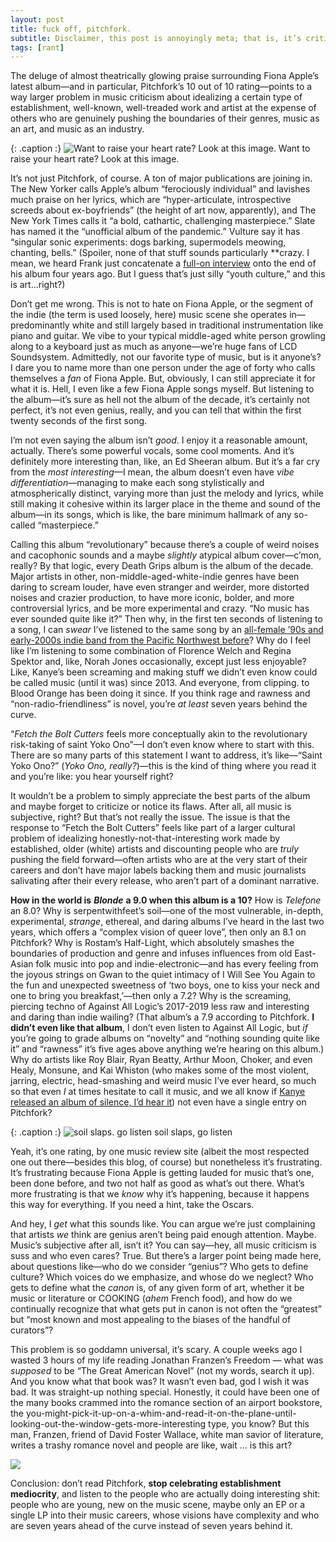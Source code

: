 ```yaml
---
layout: post
title: fuck off, pitchfork. 
subtitle: Disclaimer, this post is annoyingly meta; that is, it’s criticism of music criticism. Yes, we’re that invested.
tags: [rant]
---
```


The deluge of almost theatrically glowing praise surrounding Fiona Apple’s latest album—and in particular, Pitchfork’s 10 out of 10 rating—points to a way larger problem in music criticism about idealizing a certain type of establishment, well-known, well-treaded work and artist at the expense of others who are genuinely pushing the boundaries of their genres, music as an art, and music as an industry. 

{: .caption :}
![Want to raise your heart rate? Look at this image.](https://paper-attachments.dropbox.com/s_89A64EB5F326771834D6E6581FF0A9D717136A8A09717E6F4DB6026B1CA9C7B0_1587277303885_image.png) Want to raise your heart rate? Look at this image.

It’s not just Pitchfork, of course. A ton of major publications are joining in. The New Yorker calls Apple’s album “ferociously individual” and lavishes much praise on her lyrics, which are “hyper-articulate, introspective screeds about ex-boyfriends” (the height of art now, apparently), and The New York Times calls it “a bold, cathartic, challenging masterpiece.” Slate has named it the “unofficial album of the pandemic.” Vulture say it has “singular sonic experiments: dogs barking, supermodels meowing, chanting, bells.” (Spoiler, none of that stuff sounds particularly **crazy. I mean, we heard Frank just concatenate a [full-on interview](https://open.spotify.com/track/5k8LB57xOq8UUNVaKWSqrf) onto the end of his album four years ago. But I guess that’s just silly “youth culture,” and this is art…right?)

Don’t get me wrong. This is not to hate on Fiona Apple, or the segment of the indie (the term is used loosely, here) music scene she operates in—predominantly white and still largely based in traditional instrumentation like piano and guitar. We vibe to your typical middle-aged white person growling along to a keyboard just as much as anyone—we’re huge fans of LCD Soundsystem. Admittedly, not our favorite type of music, but is it anyone’s? I dare you to name more than one person under the age of forty who calls themselves a *fan* of Fiona Apple. But, obviously, I can still appreciate it for what it is. Hell, I even like a few Fiona Apple songs myself. But listening to the album—it’s sure as hell not the album of the decade,  it’s certainly not perfect, it’s not even genius, really, and you can tell that within the first twenty seconds of the first song. 

I’m not even saying the album isn’t *good*. I enjoy it a reasonable amount, actually. There’s some powerful vocals, some cool moments. And it’s definitely more interesting than, like, an Ed Sheeran album. But it’s a far cry from the *most interesting*—I mean, the album doesn’t even have *vibe differentiation*—managing to make each song stylistically and atmospherically distinct, varying more than just the melody and lyrics, while still making it cohesive within its larger place in the theme and sound of the album—in its songs, which is like, the bare minimum hallmark of any so-called “masterpiece.” 

Calling this album “revolutionary” because there’s a couple of weird noises and cacophonic sounds and a maybe *slightly* atypical album cover—c’mon, really? By that logic, every Death Grips album is the album of the decade. Major artists in other, non-middle-aged-white-indie genres have been daring to scream louder, have even stranger and weirder, more distorted noises and crazier production, to have more iconic, bolder, and more controversial lyrics, and be more experimental and crazy. “No music has ever sounded quite like it?” Then why, in the first ten seconds of listening to a song, I can *swear* I’ve listened to the same song by an [all-female ’90s and early-2000s indie band from the Pacific Northwest before](https://open.spotify.com/artist/4wLIbcoqmqI4WZHDiBxeCB)? Why do I feel like I’m listening to some combination of Florence Welch and Regina Spektor and, like, Norah Jones occasionally, except just less enjoyable? Like, Kanye’s been screaming and making stuff we didn’t even know could be called music (until it was) since 2013. And everyone, from clipping. to Blood Orange has been doing it since. If you think rage and rawness and “non-radio-friendliness” is novel, you’re *at least* seven years behind the curve. 

“*Fetch the Bolt Cutters* feels more conceptually akin to the revolutionary risk-taking of saint Yoko Ono”—I don’t even know where to start with this. There are so many parts of this statement I want to address, it’s like—“Saint Yoko Ono?” (*Yoko Ono, really?*)—this is the kind of thing where you read it and you’re like: you hear yourself right? 

It wouldn’t be a problem to simply appreciate the best parts of the album and maybe forget to criticize or notice its flaws. After all, all music is subjective, right? But that’s not really the issue. The issue is that the response to “Fetch the Bolt Cutters” feels like part of a larger cultural problem of idealizing honestly-not-that-interesting work made by established, older (white) artists and discounting people who are *truly* pushing the field forward—often artists who are at the very start of their careers and don’t have major labels backing them and music journalists salivating after their every release, who aren’t part of a dominant narrative. 

**How in the world is** ***Blonde*** **a 9.0 when this album is a 10?** How is *Telefone* an 8.0? Why is serpentwithfeet’s soil—one of the most vulnerable, in-depth, experimental, *strange*, ethereal, and daring albums I’ve heard in the last two years, which offers a “complex vision of queer love”, then only an 8.1 on Pitchfork? Why is Rostam’s Half-Light, which absolutely smashes the boundaries of production and genre and infuses influences from old East-Asian folk music into pop and indie-electronic—and has every feeling from the joyous strings on Gwan to the quiet intimacy of I Will See You Again to the fun and unexpected sweetness of ‘two boys, one to kiss your neck and one to bring you breakfast,’—then only a 7.2? Why is the screaming, piercing techno of Against All Logic’s 2017-2019 less raw and interesting and daring than indie wailing? (That album’s a 7.9 according to Pitchfork. **I didn’t even like that album**, I don’t even listen to Against All Logic, but *if* you’re going to grade albums on “novelty” and “nothing sounding quite like it” and “rawness” it’s five ages above anything we’re hearing on this album.) Why do artists like Roy Blair, Ryan Beatty, Arthur Moon, Choker, and even Healy, Monsune, and Kai Whiston (who makes some of the most violent, jarring, electric, head-smashing and weird music I’ve ever heard, so much so that even *I* at times hesitate to call it music, and we all know if [Kanye released an album of silence, I’d hear it](https://pics.me.me/chocolate-bar-percxcet-one-day-kanye-will-release-an-empty-28381768.png)) not even have a single entry on Pitchfork? 

{: .caption :}
![soil slaps. go listen](https://f4.bcbits.com/img/a3702743229_10.jpg) soil slaps, go listen

Yeah, it’s one rating, by one music review site (albeit the most respected one out there—besides this blog, of course) but nonetheless it’s frustrating. It’s frustrating because Fiona Apple is getting lauded for music that’s one, been done before, and two not half as good as what’s out there. What’s more frustrating is that we *know* why it’s happening, because it happens this way for everything. If you need a hint, take the Oscars.

And hey, I *get* what this sounds like. You can argue we’re just complaining that artists *we* think are genius aren’t being paid enough attention. Maybe. Music’s subjective after all, isn’t it? You can say—hey, all music criticism is suss and who even cares? True. But there’s a larger point being made here, about questions like—who do we consider “genius”? Who gets to define culture? Which voices do we emphasize, and whose do we neglect? Who gets to define what the *canon* is, of any given form of art, whether it be music or literature or COOKING (*ahem* French food), and how do we continually recognize that what gets put in canon is not often the “greatest” but “most known and most appealing to the biases of the handful of curators”?

This problem is so goddamn universal, it’s scary. A couple weeks ago I wasted 3 hours of my life reading Jonathan Franzen’s Freedom — what was *supposed* to be “The Great American Novel” (not my words, search it up). And you know what that book was? It wasn’t even bad, god I wish it was bad. It was straight-up nothing special. Honestly, it could have been one of the many books crammed into the romance section of an airport bookstore, the you-might-pick-it-up-on-a-whim-and-read-it-on-the-plane-until-looking-out-the-window-gets-more-interesting type, you know? But this man, Franzen, friend of David Foster Wallace, white man savior of literature, writes a trashy romance novel and people are like, wait … is this art? 


![](https://paper-attachments.dropbox.com/s_89A64EB5F326771834D6E6581FF0A9D717136A8A09717E6F4DB6026B1CA9C7B0_1587278892277_image.png)


Conclusion: don’t read Pitchfork, **stop celebrating establishment mediocrity**, and listen to the people who are actually doing interesting shit: people who are young, new on the music scene, maybe only an EP or a single LP into their music careers, whose visions have complexity and who are seven years ahead of the curve instead of seven years behind it. 


